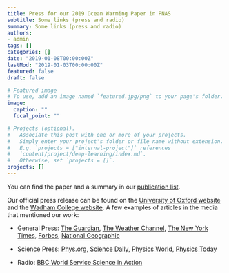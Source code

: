 ```yaml
---
title: Press for our 2019 Ocean Warming Paper in PNAS 
subtitle: Some links (press and radio) 
summary: Some links (press and radio) 
authors:
- admin
tags: []
categories: []
date: "2019-01-08T00:00:00Z"
lastMod: "2019-01-03T00:00:00Z"
featured: false
draft: false

# Featured image
# To use, add an image named `featured.jpg/png` to your page's folder. 
image:
  caption: ""
  focal_point: ""

# Projects (optional).
#   Associate this post with one or more of your projects.
#   Simply enter your project's folder or file name without extension.
#   E.g. `projects = ["internal-project"]` references 
#   `content/project/deep-learning/index.md`.
#   Otherwise, set `projects = []`.
projects: []
---
```


You can find the paper and a summary in our [publication list](https://laurezanna.github.io/publication/zanna-et-al-2017b/).


Our official press release can be found on the [University of Oxford website](http://www.ox.ac.uk/news/2019-01-08-century-and-half-reconstructed-ocean-warming-offers-clues-future-0) and the [Wadham College website](https://www.wadham.ox.ac.uk/news/2019/january/ocean-warming-reconstruction-offers-clues-for-the). A few examples of articles in the media that mentioned our work:

- General Press: [The Guardian](https://www.theguardian.com/environment/2019/jan/07/global-warming-of-oceans-equivalent-to-an-atomic-bomb-per-second), [The Weather Channel](https://weather.com/science/environment/news/2019-01-08-oceans-warming-15-atomic-bombs-per-second), [The New York Times](https://www.nytimes.com/2019/01/10/climate/ocean-warming-climate-change.html),  [Forbes](https://www.forbes.com/sites/priyashukla/2019/01/10/oceans-have-absorbed-1000-times-more-energy-than-what-the-global-human-population-uses-each-year/#2d552b7d58e7), [National Geographic](https://www.nationalgeographic.com/environment/2019/01/oceans-warming-faster-than-ever/)

- Science Press: [Phys.org](https://phys.org/news/2019-01-century-reconstructed-ocean-clues-future.html), [Science Daily](https://www.sciencedaily.com/releases/2019/01/190107150746.htm), [Physics World](https://physicsworld.com/a/ocean-warming-speeds-vary-with-depth/), [Physics Today](https://physicstoday.scitation.org/do/10.1063/PT.6.1.20190115a/full/)

- Radio: [BBC World Service Science in Action](https://www.bbc.co.uk/programmes/w3cswmqm)
